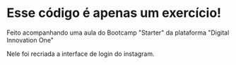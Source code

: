 # Esse código é apenas um exercício!

Feito acompanhando uma aula do Bootcamp "Starter" da plataforma "Digital Innovation One"

Nele foi recriada a interface de login do instagram.
